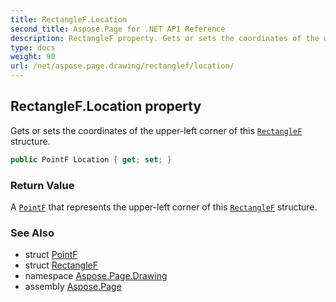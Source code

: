 ```yaml
---
title: RectangleF.Location
second_title: Aspose.Page for .NET API Reference
description: RectangleF property. Gets or sets the coordinates of the upperleft corner of this RectangleF structure
type: docs
weight: 90
url: /net/aspose.page.drawing/rectanglef/location/
---
```

## RectangleF.Location property

Gets or sets the coordinates of the upper-left corner of this [`RectangleF`](../) structure.

```csharp
public PointF Location { get; set; }
```

### Return Value

A [`PointF`](../../pointf/) that represents the upper-left corner of this [`RectangleF`](../) structure.

### See Also

* struct [PointF](../../pointf/)
* struct [RectangleF](../)
* namespace [Aspose.Page.Drawing](../../rectanglef/)
* assembly [Aspose.Page](../../../)


